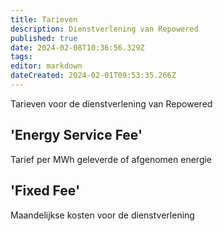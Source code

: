 ```yaml
---
title: Tarieven
description: Dienstverlening van Repowered
published: true
date: 2024-02-08T10:36:56.329Z
tags: 
editor: markdown
dateCreated: 2024-02-01T09:53:35.266Z
---
```


Tarieven voor de dienstverlening van Repowered

## 'Energy Service Fee'
Tarief per MWh geleverde of afgenomen energie

## 'Fixed Fee'
Maandelijkse kosten voor de dienstverlening